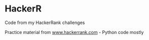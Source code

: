 # HackerR
Code from my HackerRank challenges

Practice material from www.hackerrank.com - Python code mostly
